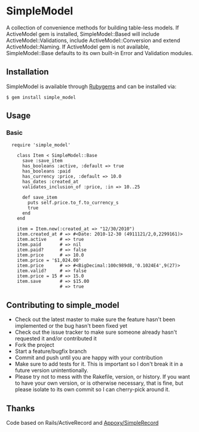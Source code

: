 # SimpleModel
A collection of convenience methods for building table-less models. If ActiveModel
gem is installed, SimpleModel::Based will include ActiveModel::Validations,
include ActiveModel::Conversion and extend ActiveModel::Naming. If ActiveModel
gem is not available, SimpleModel::Base defaults to its own built-in Error and Validation modules.

## Installation


SimpleModel is available through [Rubygems](http://rubygems.org/gems/simple_model) and can be installed via:

    $ gem install simple_model

## Usage
### Basic
      require 'simple_model'

        class Item < SimpleModel::Base
          save :save_item
          has_booleans :active, :default => true
          has_booleans :paid
          has_currency :price, :default => 10.0
          has_dates :created_at
          validates_inclusion_of :price, :in => 10..25
          
          def save_item
            puts self.price.to_f.to_currency_s
            true
          end
        end
        
        item = Item.new(:created_at => "12/30/2010")
        item.created_at # => #<Date: 2010-12-30 (4911121/2,0,2299161)>
        item.active     # => true
        item.paid       # => nil
        item.paid?      # => false
        item.price      # => 10.0
        item.price = '$1,024.00'
        item.price      # => #<BigDecimal:100c989d8,'0.1024E4',9(27)>
        item.valid?     # => false
        item.price = 15 # => 15.0
        item.save       # => $15.00
                        # => true
                        


## Contributing to simple_model
 
* Check out the latest master to make sure the feature hasn't been implemented or the bug hasn't been fixed yet
* Check out the issue tracker to make sure someone already hasn't requested it and/or contributed it
* Fork the project
* Start a feature/bugfix branch
* Commit and push until you are happy with your contribution
* Make sure to add tests for it. This is important so I don't break it in a future version unintentionally.
* Please try not to mess with the Rakefile, version, or history. If you want to have your own version, or is otherwise necessary, that is fine, but please isolate to its own commit so I can cherry-pick around it.

## Thanks

Code based on Rails/ActiveRecord and [Appoxy/SimpleRecord](https://github.com/appoxy/simple_record)

